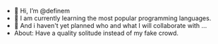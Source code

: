 - 👋 Hi, I’m @definem
- 🌱 I am currently learning the most popular programming languages.
- 💞️ And i haven't yet planned who and what I will collaborate with ...
- About: Have a quality solitude instead of my fake crowd.

